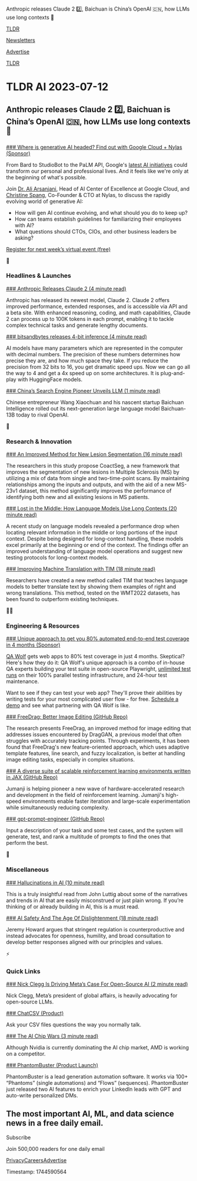 Anthropic releases Claude 2 2️⃣, Baichuan is China’s OpenAI 🇨🇳, how LLMs use long contexts 📃

[TLDR](/)

[Newsletters](/newsletters)

[Advertise](https://advertise.tldr.tech/)

[TLDR](/)

# TLDR AI 2023-07-12

## Anthropic releases Claude 2 2️⃣, Baichuan is China’s OpenAI 🇨🇳, how LLMs use long contexts 📃

### 

[### Where is generative AI headed? Find out with Google Cloud + Nylas (Sponsor)](https://info.nylas.com/Webinar-Google-AI-conversation.html?utm_source=tldr&amp;utm_medium=sponsoredemail&amp;utm_campaign=FY23Q2-TLDR-AI-GoogleCloud&amp;utm_content=2023-07-12-Issue)

From Bard to StudioBot to the PaLM API, Google's [latest AI initiatives](https://info.nylas.com/Webinar-Google-AI-conversation.html?utm_source=tldr&utm_medium=sponsoredemail&utm_campaign=FY23Q2-TLDR-AI-GoogleCloud&utm_content=2023-07-12-Issue) could transform our personal and professional lives. And it feels like we're only at the beginning of what's possible.

Join [Dr. Ali Arsanjani](https://info.nylas.com/Webinar-Google-AI-conversation.html?utm_source=tldr&utm_medium=sponsoredemail&utm_campaign=FY23Q2-TLDR-AI-GoogleCloud&utm_content=2023-07-12-Issue), Head of AI Center of Excellence at Google Cloud, and [Christine Spang](https://info.nylas.com/Webinar-Google-AI-conversation.html?utm_source=tldr&utm_medium=sponsoredemail&utm_campaign=FY23Q2-TLDR-AI-GoogleCloud&utm_content=2023-07-12-Issue), Co-Founder & CTO at Nylas, to discuss the rapidly evolving world of generative AI:

* How will gen AI continue evolving, and what should you do to keep up?
* How can teams establish guidelines for familiarizing their employees with AI?
* What questions should CTOs, CIOs, and other business leaders be asking?

[Register for next week’s virtual event (free)](https://info.nylas.com/Webinar-Google-AI-conversation.html?utm_source=tldr&utm_medium=sponsoredemail&utm_campaign=FY23Q2-TLDR-AI-GoogleCloud&utm_content=2023-07-12-Issue)

🚀

### Headlines & Launches

[### Anthropic Releases Claude 2 (4 minute read)](https://www.anthropic.com/index/claude-2?utm_source=tldrai)

Anthropic has released its newest model, Claude 2. Claude 2 offers improved performance, extended responses, and is accessible via API and a beta site. With enhanced reasoning, coding, and math capabilities, Claude 2 can process up to 100K tokens in each prompt, enabling it to tackle complex technical tasks and generate lengthy documents.

[### bitsandbytes releases 4-bit inference (4 minute read)](https://github.com/TimDettmers/bitsandbytes/releases/tag/0.40.0?utm_source=tldrai)

AI models have many parameters which are represented in the computer with decimal numbers. The precision of these numbers determines how precise they are, and how much space they take. If you reduce the precision from 32 bits to 16, you get dramatic speed ups. Now we can go all the way to 4 and get a 4x speed up on some architectures. It is plug-and-play with HuggingFace models.

[### China’s Search Engine Pioneer Unveils LLM (1 minute read)](https://techcrunch.com/2023/07/11/chinas-search-engine-pioneer-unveils-open-source-large-language-model-to-rival-openai/?utm_source=tldrai)

Chinese entrepreneur Wang Xiaochuan and his nascent startup Baichuan Intelligence rolled out its next-generation large language model Baichuan-13B today to rival OpenAI.

🧠

### Research & Innovation

[### An Improved Method for New Lesion Segmentation (16 minute read)](https://arxiv.org/abs/2307.04513v1?utm_source=tldrai)

The researchers in this study propose CoactSeg, a new framework that improves the segmentation of new lesions in Multiple Sclerosis (MS) by utilizing a mix of data from single and two-time-point scans. By maintaining relationships among the inputs and outputs, and with the aid of a new MS-23v1 dataset, this method significantly improves the performance of identifying both new and all existing lesions in MS patients.

[### Lost in the Middle: How Language Models Use Long Contexts (20 minute read)](https://arxiv.org/abs/2307.03172?utm_source=tldrai)

A recent study on language models revealed a performance drop when locating relevant information in the middle or long portions of the input context. Despite being designed for long-context handling, these models excel primarily at the beginning or end of the context. The findings offer an improved understanding of language model operations and suggest new testing protocols for long-context models.

[### Improving Machine Translation with TIM (18 minute read)](https://arxiv.org/abs/2307.04408v1?utm_source=tldrai)

Researchers have created a new method called TIM that teaches language models to better translate text by showing them examples of right and wrong translations. This method, tested on the WMT2022 datasets, has been found to outperform existing techniques.

👨‍💻

### Engineering & Resources

[### Unique approach to get you 80% automated end-to-end test coverage in 4 months (Sponsor)](https://www.qawolf.com/?utm_campaign=UniqueApproach07122023&amp;utm_source=tldrai&amp;utm_medium=newsletter)

[QA Wolf](https://www.qawolf.com/?utm_campaign=UniqueApproach07122023&utm_source=tldrai&utm_medium=newsletter) gets web apps to 80% test coverage in just 4 months. Skeptical? Here's how they do it: QA Wolf's unique approach is a combo of in-house QA experts building your test suite in open-source Playwright, [unlimited test runs](https://www.qawolf.com/?utm_campaign=UniqueApproach07122023&utm_source=tldrai&utm_medium=newsletter) on their 100% parallel testing infrastructure, and 24-hour test maintenance.

Want to see if they can test your web app? They'll prove their abilities by writing tests for your most complicated user flow - for free. [Schedule a demo](https://www.qawolf.com/?utm_campaign=UniqueApproach07122023&utm_source=tldrai&utm_medium=newsletter) and see what partnering with QA Wolf is like.

[### FreeDrag: Better Image Editing (GitHub Repo)](https://github.com/lpengyang/freedrag?utm_source=tldrai)

The research presents FreeDrag, an improved method for image editing that addresses issues encountered by DragGAN, a previous model that often struggles with accurately tracking points. Through experiments, it has been found that FreeDrag's new feature-oriented approach, which uses adaptive template features, line search, and fuzzy localization, is better at handling image editing tasks, especially in complex situations.

[### A diverse suite of scalable reinforcement learning environments written in JAX (GitHub Repo)](https://github.com/instadeepai/jumanji?utm_source=tldrai)

Jumanji is helping pioneer a new wave of hardware-accelerated research and development in the field of reinforcement learning. Jumanji's high-speed environments enable faster iteration and large-scale experimentation while simultaneously reducing complexity.

[### gpt-prompt-engineer (GitHub Repo)](https://github.com/mshumer/gpt-prompt-engineer?utm_source=tldrai)

Input a description of your task and some test cases, and the system will generate, test, and rank a multitude of prompts to find the ones that perform the best.

🎁

### Miscellaneous

[### Hallucinations in AI (10 minute read)](https://luttig.substack.com/p/hallucinations-in-ai?utm_source=tldrai)

This is a truly insightful read from John Luttig about some of the narratives and trends in AI that are easily misconstrued or just plain wrong. If you’re thinking of or already building in AI, this is a must read.

[### AI Safety And The Age Of Dislightenment (18 minute read)](https://www.fast.ai/posts/2023-11-07-dislightenment.html?utm_source=tldrai)

Jeremy Howard argues that stringent regulation is counterproductive and instead advocates for openness, humility, and broad consultation to develop better responses aligned with our principles and values.

⚡️

### Quick Links

[### Nick Clegg Is Driving Meta’s Case For Open-Source AI (2 minute read)](https://observer.com/2023/07/nick-clegg-meta-open-sourced-ai/?utm_source=tldrai)

Nick Clegg, Meta’s president of global affairs, is heavily advocating for open-source LLMs.

[### ChatCSV (Product)](https://www.chatcsv.co/?utm_source=tldrai)

Ask your CSV files questions the way you normally talk.

[### The AI Chip Wars (3 minute read)](https://www.investing.com/analysis/ai-chip-wars-is-amd-ready-to-challenge-nvidias-market-dominance-200639876?utm_source=tldrai)

Although Nvidia is currently dominating the AI chip market, AMD is working on a competitor.

[### PhantomBuster (Product Launch)](https://www.producthunt.com/posts/phantombuster-3?utm_source=tldrai)

PhantomBuster is a lead generation automation software. It works via 100+ “Phantoms” (single automations) and “Flows” (sequences). PhantomBuster just released two AI features to enrich your LinkedIn leads with GPT and auto-write personalized DMs.

## The most important AI, ML, and data science news in a free daily email.

Subscribe

Join 500,000 readers for one daily email

[Privacy](/privacy)[Careers](https://jobs.ashbyhq.com/tldr.tech)[Advertise](/ai/advertise)

Timestamp: 1744590564